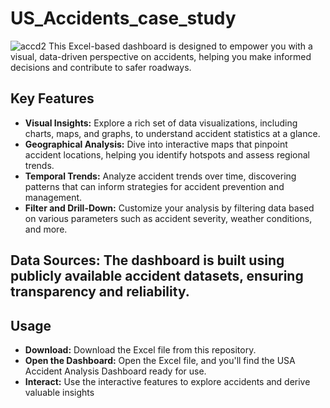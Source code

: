 # US_Accidents_case_study
![accd2](https://github.com/mobolajifalugba/US-Accidents-case-study-with-Excel/assets/51162684/1652ff45-dc9e-4c8a-82f1-ff5c48d943d8)
This Excel-based dashboard is designed to empower you with a visual, data-driven perspective on accidents, helping you make informed decisions and contribute to safer roadways.
## Key Features
- **Visual Insights:** Explore a rich set of data visualizations, including charts, maps, and graphs, to understand accident statistics at a glance.
- **Geographical Analysis:** Dive into interactive maps that pinpoint accident locations, helping you identify hotspots and assess regional trends.
- **Temporal Trends:** Analyze accident trends over time, discovering patterns that can inform strategies for accident prevention and management.
- **Filter and Drill-Down:** Customize your analysis by filtering data based on various parameters such as accident severity, weather conditions, and more.

## Data Sources: The dashboard is built using publicly available accident datasets, ensuring transparency and reliability.

## Usage
- **Download:** Download the Excel file from this repository.
- **Open the Dashboard:** Open the Excel file, and you'll find the USA Accident Analysis Dashboard ready for use.
- **Interact:** Use the interactive features to explore accidents and derive valuable insights
